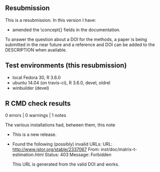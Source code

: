 ## Resubmission

This is a resubmission. In this version I have:

 * amended the \concept{} fields in the documentation. 

To answer the question about a DOI for the methods, a paper is being 
submitted in the near future and a reference and DOI can be added to the 
DESCRIPTION when available.


## Test environments (this resubmission)
* local Fedora 30, R 3.6.0
* ubuntu 14.04 (on travis-ci), R 3.6.0, devel, oldrel
* winbuilder (devel)


## R CMD check results

0 errors | 0 warnings | 1 notes

The various installations had, between them, this note

* This is a new release.
* Found the following (possibly) invalid URLs:
  URL: http://www.jstor.org/stable/2337067
    From: inst/doc/matrix-t-estimation.html
    Status: 403
    Message: Forbidden
	
	This URL is generated from the valid DOI and works.
